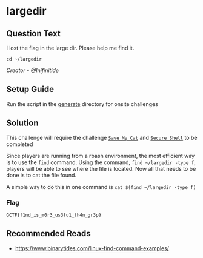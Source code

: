 # largedir

## Question Text
I lost the flag in the large dir. Please help me find it.

`cd ~/largedir`

*Creator - @Inifinitide*

## Setup Guide
Run the script in the [generate](../generate) directory for onsite challenges

## Solution
This challenge will require the challenge [`Save My Cat`](../Save%20My%20Cat) and [`Secure Shell`](../Secure%20Shell) to be completed

Since players are running from a rbash environment, the most efficient way is to use the `find` command.
Using the command, `find ~/largedir -type f`, players will be able to see where the file is located.
Now all that needs to be done is to cat the file found.

A simple way to do this in one command is `cat $(find ~/largedir -type f)`

### Flag
`GCTF{f1nd_is_m0r3_us3fu1_th4n_gr3p}`

## Recommended Reads
* https://www.binarytides.com/linux-find-command-examples/
